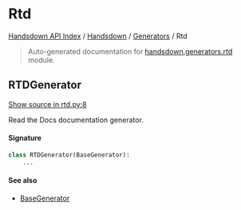 # Rtd

[Handsdown API Index](../../README.md#handsdown-api-index) /
[Handsdown](../index.md#handsdown) /
[Generators](./index.md#generators) /
Rtd

> Auto-generated documentation for [handsdown.generators.rtd](https://github.com/vemel/handsdown/blob/main/handsdown/generators/rtd.py) module.

## RTDGenerator

[Show source in rtd.py:8](https://github.com/vemel/handsdown/blob/main/handsdown/generators/rtd.py#L8)

Read the Docs documentation generator.

#### Signature

```python
class RTDGenerator(BaseGenerator):
    ...
```

#### See also

- [BaseGenerator](./base.md#basegenerator)



